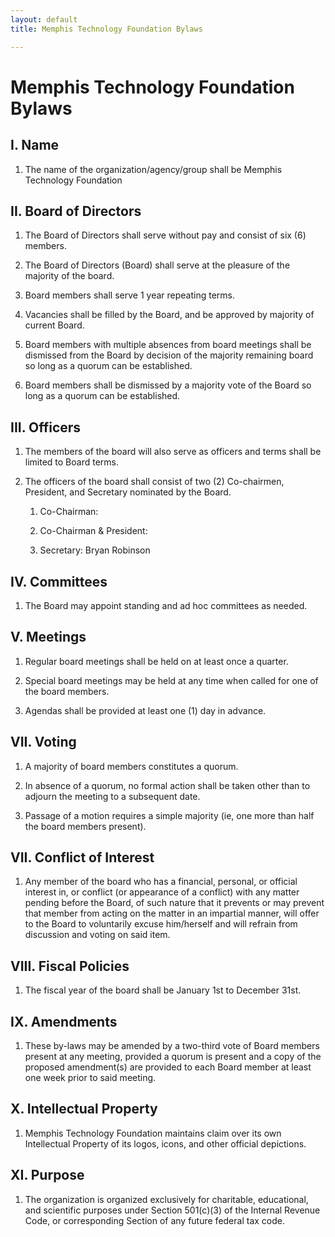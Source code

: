 ```yaml
---
layout: default
title: Memphis Technology Foundation Bylaws

---
```

# Memphis Technology Foundation Bylaws

## I. Name

1. The name of the organization/agency/group shall be Memphis Technology Foundation

## II. Board of Directors

1. The Board of Directors shall serve without pay and consist of six (6) members.

2. The Board of Directors (Board) shall serve at the pleasure of the majority of the board.

3. Board members shall serve 1 year repeating terms.

4. Vacancies shall be filled by the Board, and be approved by majority of current Board.

5. Board members with multiple absences from board meetings shall be dismissed from the Board by decision of the majority remaining board so long as a quorum can be established.

6. Board members shall be dismissed by a majority vote of the Board so long as a quorum can be established.

## III. Officers

1. The members of the board will also serve as officers and terms shall be limited to Board terms.

2. The officers of the board shall consist of two (2) Co-chairmen, President, and Secretary nominated by the Board.

    1. Co-Chairman:

    2. Co-Chairman & President:

    3. Secretary: Bryan Robinson

## IV. Committees

1. The Board may appoint standing and ad hoc committees as needed.

## V. Meetings

1. Regular board meetings shall be held on at least once a quarter.

2. Special board meetings may be held at any time when called for one of the board members.

3. Agendas shall be provided at least one (1) day in advance.

## VII. Voting

1. A majority of board members constitutes a quorum.

2. In absence of a quorum, no formal action shall be taken other than to adjourn the meeting to a subsequent date.

3. Passage of a motion requires a simple majority (ie, one more than half the board members present).

## VII. Conflict of Interest

1. Any member of the board who has a financial, personal, or official interest in, or conflict (or appearance of a conflict) with any matter pending before the Board, of such nature that it prevents or may prevent that member from acting on the matter in an impartial manner, will offer to the Board to voluntarily excuse him/herself and will refrain from discussion and voting on said item.

## VIII. Fiscal Policies

1. The fiscal year of the board shall be January 1st to December 31st.

## IX. Amendments

1. These by-laws may be amended by a two-third vote of Board members present at any meeting, provided a quorum is present and a copy of the proposed amendment(s) are provided to each Board member at least one week prior to said meeting.

## X. Intellectual Property

1. Memphis Technology Foundation maintains claim over its own Intellectual Property of its logos, icons, and other official depictions.

## XI. Purpose

1. The organization is organized exclusively for charitable, educational, and scientific purposes under Section 501(c)(3) of the Internal Revenue Code, or corresponding Section of any future federal tax code.
